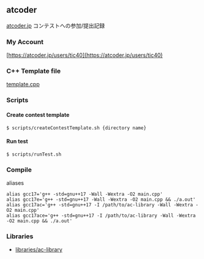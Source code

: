 ## atcoder

[atcoder.jp](https://atcoder.jp/) コンテストへの参加/提出記録

### My Account

[https://atcoder.jp/users/tic40](https://atcoder.jp/users/tic40)


### C++ Template file

[template.cpp](https://github.com/tic40/atcoder/blob/main/template.cpp)

### Scripts

#### Create contest template

`$ scripts/createContestTemplate.sh {directory name}`

#### Run test

`$ scripts/runTest.sh`

### Compile

aliases

```
alias gcc17='g++ -std=gnu++17 -Wall -Wextra -O2 main.cpp'
alias gcc17e='g++ -std=gnu++17 -Wall -Wextra -O2 main.cpp && ./a.out'
alias gcc17ac='g++ -std=gnu++17 -I /path/to/ac-library -Wall -Wextra -O2 main.cpp'
alias gcc17ace='g++ -std=gnu++17 -I /path/to/ac-library -Wall -Wextra -O2 main.cpp && ./a.out'
```

### Libraries

- [libraries/ac-library](https://github.com/atcoder/ac-library)
